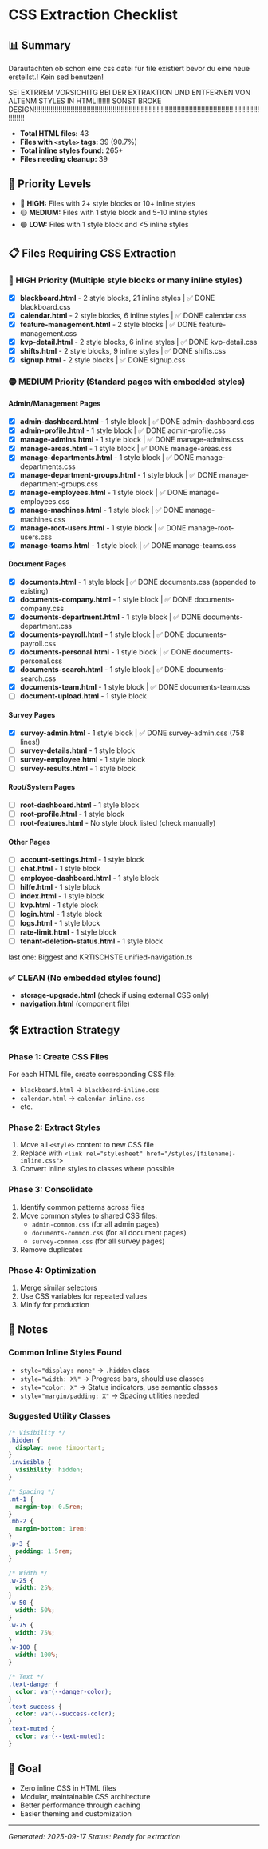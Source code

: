 # CSS Extraction Checklist

## 📊 Summary

Daraufachten ob schon eine css datei für file existiert bevor du eine neue erstellst.!
Kein sed benutzen!

<link rel="stylesheet" href= verwenden und keine @imports
vergiss auhc nciht dass extrahiert css auf html datein nach der extraktion zu entfernen

SEI EXTRREM VORSICHITG BEI DER EXTRAKTION UND ENTFERNEN VON ALTENM STYLES IN HTML!!!!!!! SONST BROKE DESIGN!!!!!!!!!!!!!!!!!!!!!!!!!!!!!!!!!!!!!!!!!!!!!!!!!!!!!!!!!!!!!!!!!!!!!!!!!!!!!!!!!!!!!!!!!!!!!!!!!!!!!!!!!!!!!!!!!!!!!!!!

- **Total HTML files:** 43
- **Files with `<style>` tags:** 39 (90.7%)
- **Total inline styles found:** 265+
- **Files needing cleanup:** 39

## 🎯 Priority Levels

- 🔴 **HIGH:** Files with 2+ style blocks or 10+ inline styles
- 🟡 **MEDIUM:** Files with 1 style block and 5-10 inline styles
- 🟢 **LOW:** Files with 1 style block and <5 inline styles

## 📋 Files Requiring CSS Extraction

### 🔴 HIGH Priority (Multiple style blocks or many inline styles)

- [x] **blackboard.html** - 2 style blocks, 21 inline styles | ✅ DONE blackboard.css
- [x] **calendar.html** - 2 style blocks, 6 inline styles | ✅ DONE calendar.css
- [x] **feature-management.html** - 2 style blocks | ✅ DONE feature-management.css
- [x] **kvp-detail.html** - 2 style blocks, 6 inline styles | ✅ DONE kvp-detail.css
- [x] **shifts.html** - 2 style blocks, 9 inline styles | ✅ DONE shifts.css
- [x] **signup.html** - 2 style blocks | ✅ DONE signup.css

### 🟡 MEDIUM Priority (Standard pages with embedded styles)

#### Admin/Management Pages

- [x] **admin-dashboard.html** - 1 style block | ✅ DONE admin-dashboard.css
- [x] **admin-profile.html** - 1 style block | ✅ DONE admin-profile.css
- [x] **manage-admins.html** - 1 style block | ✅ DONE manage-admins.css
- [x] **manage-areas.html** - 1 style block | ✅ DONE manage-areas.css
- [x] **manage-departments.html** - 1 style block | ✅ DONE manage-departments.css
- [x] **manage-department-groups.html** - 1 style block | ✅ DONE manage-department-groups.css
- [x] **manage-employees.html** - 1 style block | ✅ DONE manage-employees.css
- [x] **manage-machines.html** - 1 style block | ✅ DONE manage-machines.css
- [x] **manage-root-users.html** - 1 style block | ✅ DONE manage-root-users.css
- [x] **manage-teams.html** - 1 style block | ✅ DONE manage-teams.css

#### Document Pages

- [x] **documents.html** - 1 style block | ✅ DONE documents.css (appended to existing)
- [x] **documents-company.html** - 1 style block | ✅ DONE documents-company.css
- [x] **documents-department.html** - 1 style block | ✅ DONE documents-department.css
- [x] **documents-payroll.html** - 1 style block | ✅ DONE documents-payroll.css
- [x] **documents-personal.html** - 1 style block | ✅ DONE documents-personal.css
- [x] **documents-search.html** - 1 style block | ✅ DONE documents-search.css
- [x] **documents-team.html** - 1 style block | ✅ DONE documents-team.css
- [ ] **document-upload.html** - 1 style block

#### Survey Pages

- [x] **survey-admin.html** - 1 style block | ✅ DONE survey-admin.css (758 lines!)
- [ ] **survey-details.html** - 1 style block
- [ ] **survey-employee.html** - 1 style block
- [ ] **survey-results.html** - 1 style block

#### Root/System Pages

- [ ] **root-dashboard.html** - 1 style block
- [ ] **root-profile.html** - 1 style block
- [ ] **root-features.html** - No style block listed (check manually)

#### Other Pages

- [ ] **account-settings.html** - 1 style block
- [ ] **chat.html** - 1 style block
- [ ] **employee-dashboard.html** - 1 style block
- [ ] **hilfe.html** - 1 style block
- [ ] **index.html** - 1 style block
- [ ] **kvp.html** - 1 style block
- [ ] **login.html** - 1 style block
- [ ] **logs.html** - 1 style block
- [ ] **rate-limit.html** - 1 style block
- [ ] **tenant-deletion-status.html** - 1 style block

last one: Biggest and KRTISCHSTE unified-navigation.ts

### ✅ CLEAN (No embedded styles found)

- **storage-upgrade.html** (check if using external CSS only)
- **navigation.html** (component file)

## 🛠️ Extraction Strategy

### Phase 1: Create CSS Files

For each HTML file, create corresponding CSS file:

- `blackboard.html` → `blackboard-inline.css`
- `calendar.html` → `calendar-inline.css`
- etc.

### Phase 2: Extract Styles

1. Move all `<style>` content to new CSS file
2. Replace with `<link rel="stylesheet" href="/styles/[filename]-inline.css">`
3. Convert inline styles to classes where possible

### Phase 3: Consolidate

1. Identify common patterns across files
2. Move common styles to shared CSS files:
   - `admin-common.css` (for all admin pages)
   - `documents-common.css` (for all document pages)
   - `survey-common.css` (for all survey pages)
3. Remove duplicates

### Phase 4: Optimization

1. Merge similar selectors
2. Use CSS variables for repeated values
3. Minify for production

## 📝 Notes

### Common Inline Styles Found

- `style="display: none"` → `.hidden` class
- `style="width: X%"` → Progress bars, should use classes
- `style="color: X"` → Status indicators, use semantic classes
- `style="margin/padding: X"` → Spacing utilities needed

### Suggested Utility Classes

```css
/* Visibility */
.hidden {
  display: none !important;
}
.invisible {
  visibility: hidden;
}

/* Spacing */
.mt-1 {
  margin-top: 0.5rem;
}
.mb-2 {
  margin-bottom: 1rem;
}
.p-3 {
  padding: 1.5rem;
}

/* Width */
.w-25 {
  width: 25%;
}
.w-50 {
  width: 50%;
}
.w-75 {
  width: 75%;
}
.w-100 {
  width: 100%;
}

/* Text */
.text-danger {
  color: var(--danger-color);
}
.text-success {
  color: var(--success-color);
}
.text-muted {
  color: var(--text-muted);
}
```

## 🎯 Goal

- Zero inline CSS in HTML files
- Modular, maintainable CSS architecture
- Better performance through caching
- Easier theming and customization

---

_Generated: 2025-09-17_
_Status: Ready for extraction_
